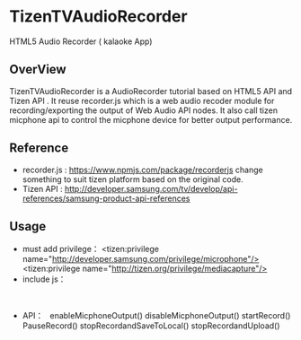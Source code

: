 # TizenTVAudioRecorder

HTML5 Audio Recorder ( kalaoke App)

## OverView

TizenTVAudioRecorder is a AudioRecorder tutorial based on HTML5 API and Tizen API .
It reuse recorder.js which is a web audio recoder module for recording/exporting the output of Web Audio API nodes.
It also call tizen micphone api to control the micphone device for better output performance.

## Reference

- recorder.js : https://www.npmjs.com/package/recorderjs
  change something to suit tizen platform based on the original code.
- Tizen API : http://developer.samsung.com/tv/develop/api-references/samsung-product-api-references
  
## Usage

- must add privilege：
   <tizen:privilege name="http://developer.samsung.com/privilege/microphone"/>
   <tizen:privilege name="http://tizen.org/privilege/mediacapture"/>
- include js：
   <script src="micphone/getMicrophones.js"></script>
   <script src="micphone/recorderjs/recorder.js"></script>
   <script src="micphone/recorderjs/recorderWorker.js"></script>
- API：
   enableMicphoneOutput()
   disableMicphoneOutput()
   startRecord()
   PauseRecord()
   stopRecordandSaveToLocal()
   stopRecordandUpload()
 
   

